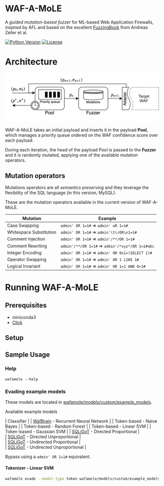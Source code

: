 # WAF-A-MoLE

A *guided mutation-based fuzzer* for ML-based Web Application Firewalls, inspired by AFL and based on the excellent [FuzzingBook](https://www.fuzzingbook.org) from Andreas Zeller et al.

[![Python Version](https://img.shields.io/badge/Python-3.7-green.svg)](https://www.python.org/downloads/release/python-374/)
[![License](https://img.shields.io/badge/license-MIT-blue.svg)](https://github.com/AvalZ/WAF-A-MoLE/blob/master/LICENSE)

# Architecture

![WAF-A-MoLE Architecture](docs/fig/WAF-A-MoLE.png)

WAF-A-MoLE takes an initial payload and inserts it in the payload **Pool**, which manages a priority queue ordered on the WAF confidence score over each payload.

During each iteration, the head of the payload Pool is passed to the **Fuzzer** and it is randomly mutated, applying one of the available mutation operators.


## Mutation operators

Mutations operators are all *semantics preserving* and they leverage the flexibility of the SQL language (in this version, MySQL).

These are the mutation operators available in the current version of WAF-A-MoLE.

| Mutation | Example | 
| --- | --- |
|  Case Swapping | `admin' OR 1=1#` ⇒ `admin' oR 1=1#` |
| Whitespace Substitution | `admin' OR 1=1#` ⇒ `admin'\t\rOR\n1=1#`| 
| Comment Injection | `admin' OR 1=1#` ⇒ `admin'/**/OR 1=1#`|
| Comment Rewriting | `admin'/**/OR 1=1#` ⇒ `admin'/*xyz*/OR 1=1#abc`|
| Integer Encoding | `admin' OR 1=1#` ⇒ `admin' OR 0x1=(SELECT 1)#`| 
| Operator Swapping | `admin' OR 1=1#` ⇒ `admin' OR 1 LIKE 1#`| 
| Logical Invariant | `admin' OR 1=1#` ⇒ `admin' OR 1=1 AND 0<1#`| 


# Running WAF-A-MoLE

## Prerequisites

* miniconda3
* [Click](https://click.palletsprojects.com/en/7.x/)

## Setup

## Sample Usage

### Help

```
wafamole --help
```

### Evading example models

These models are located in [wafamole/models/custom/example_models](https://github.com/AvalZ/waf-a-mole/tree/master/wafamole/models/custom/example_models).

Available example models

| Classifier |
| [WafBrain](https://github.com/BBVA/waf-brain) - Recurrent Neural Network | 
| Token-based - Naive Bayes | 
| Token-based - Random Forest | 
| Token-based - Linear SVM | 
| Token-based - Gaussian SVM | 
| [SQLiGoT](https://www.sciencedirect.com/science/article/pii/S0167404816300451) - Directed Proportional |  
| [SQLiGoT](https://www.sciencedirect.com/science/article/pii/S0167404816300451) - Directed Unproportional |  
| [SQLiGoT](https://www.sciencedirect.com/science/article/pii/S0167404816300451) - Undirected Proportional |  
| [SQLiGoT](https://www.sciencedirect.com/science/article/pii/S0167404816300451) - Undirected Unproportional |  


Bypass using a `admin' OR 1=1#` equivalent.

#### Tokenizer - Linear SVM

```bash
wafamole evade --model-type token wafamole/models/custom/example_models/lin_svm_trained.dump  "admin' OR 1=1#"
```

